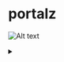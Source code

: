 portalz
=======
![Alt text](https://g.gravizo.com/svg/human_character?https%3A%2F%2Fraw.githubusercontent.com%2Fbrotherdetjr%2Fportalz%2Fmaster%2FREADME.md)


<details> 
<summary></summary>
human_character
@startuml

actor Player

package "Per-Character Components" {
    [Replay Stopper] <<inactive>> as RS
    () " " as Dot1

    RS <.. [Perception Log] #888888
    RS <.. [Sensory System] #888888
    [Sensory System] --> Dot1 : Perception
    Dot1 --> [Perception Log]
    Dot1 --> [UI]
    Dot1 --> [Reactor]
    [UI] <--> Player
}

database World

World --> [Sensory System] : States
World <-- [Reactor] : Reaction
[UI] --> World : Reaction

skinparam component {
  backgroundColor<<inactive>> #f0f0f0
  borderColor<<inactive>> #888888
  fontColor<<inactive>> #888888
  stereotypeFontColor<<inactive>> #888888
}

hide stereotype

@enduml
human_character
</details>
